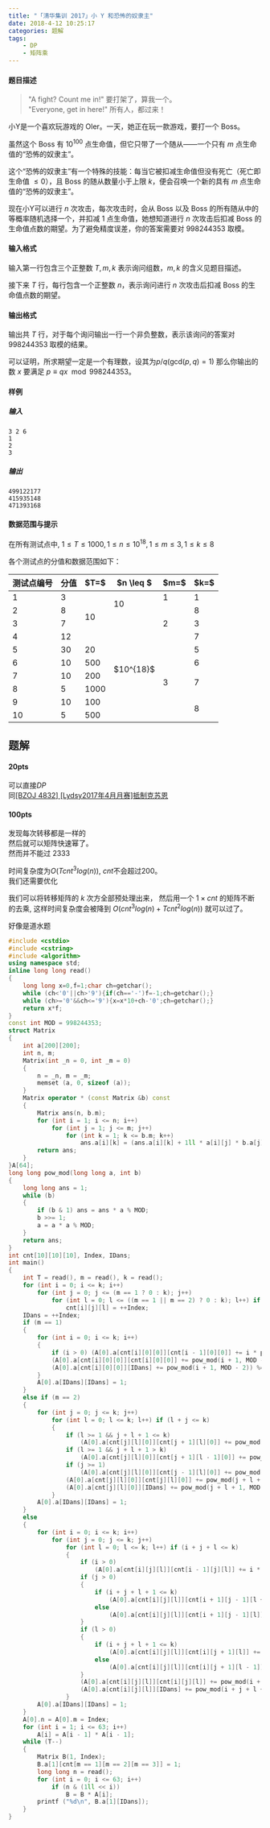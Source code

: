 ```yaml
---
title: "「清华集训 2017」小 Y 和恐怖的奴隶主"
date: 2018-4-12 10:25:17
categories: 题解
tags: 
    - DP
    - 矩阵乘
---
```


#### 题目描述
>"A fight? Count me in!" 要打架了，算我一个。  
>"Everyone, get in here!" 所有人，都过来！

小Y是一个喜欢玩游戏的 OIer。一天，她正在玩一款游戏，要打一个 Boss。

虽然这个 Boss 有 $10^{100}$ 点生命值，但它只带了一个随从——一个只有 $m$ 点生命值的“恐怖的奴隶主”。

这个“恐怖的奴隶主”有一个特殊的技能：每当它被扣减生命值但没有死亡（死亡即生命值 $\leq 0$），且 Boss 的随从数量小于上限 $k$，便会召唤一个新的具有 $m$ 点生命值的“恐怖的奴隶主”。

现在小Y可以进行 $n$ 次攻击，每次攻击时，会从 Boss 以及 Boss 的所有随从中的等概率随机选择一个，并扣减 $1$ 点生命值，她想知道进行 $n$ 次攻击后扣减 Boss 的生命值点数的期望。为了避免精度误差，你的答案需要对 $998244353$ 取模。

#### 输入格式

输入第一行包含三个正整数 $T,m,k$ 表示询问组数，$m,k$ 的含义见题目描述。

接下来 $T$ 行，每行包含一个正整数 $n$，表示询问进行 $n$ 次攻击后扣减 Boss 的生命值点数的期望。

#### 输出格式
输出共 $T$ 行，对于每个询问输出一行一个非负整数，表示该询问的答案对 $998244353$ 取模的结果。

可以证明，所求期望一定是一个有理数，设其为$p/q (\mathrm{gcd}(p,q) = 1)$  那么你输出的数 $x$ 要满足 $p \equiv qx \mod 998244353$。

#### 样例
##### 输入
```
3 2 6
1
2
3
```
##### 输出
```
499122177
415935148
471393168
```

#### 数据范围与提示
在所有测试点中, $1\leq T \leq 1000, 1 \leq n \leq 10^{18}, 1 \leq m \leq 3, 1 \leq k \leq 8$

各个测试点的分值和数据范围如下：

<table><thead><tr><th rowspan="1">测试点编号</th><th rowspan="1">分值</th><th rowspan="1">$T=$</th><th rowspan="1">$n \leq $</th><th rowspan="1">$m=$</th><th rowspan="1">$k=$</th></tr></thead><tbody><tr><td rowspan="1">1</td><td rowspan="1">3</td><td rowspan="4">10</td><td rowspan="2">10</td><td rowspan="1">1</td><td rowspan="1">1</td></tr><tr><td rowspan="1">2</td><td rowspan="1">8</td><td rowspan="3">2</td><td rowspan="1">8</td></tr><tr><td rowspan="1">3</td><td rowspan="1">7</td><td rowspan="8">$10^{18}$</td><td rowspan="1">3</td></tr><tr><td rowspan="1">4</td><td rowspan="1">12</td><td rowspan="1">7</td></tr><tr><td rowspan="1">5</td><td rowspan="1">30</td><td rowspan="1">20</td><td rowspan="6">3</td><td rowspan="1">5</td></tr><tr><td rowspan="1">6</td><td rowspan="1">10</td><td rowspan="1">500</td><td rowspan="1">6</td></tr><tr><td rowspan="1">7</td><td rowspan="1">10</td><td rowspan="1">200</td><td rowspan="2">7</td></tr><tr><td rowspan="1">8</td><td rowspan="1">5</td><td rowspan="1">1000</td></tr><tr><td rowspan="1">9</td><td rowspan="1">10</td><td rowspan="1">100</td><td rowspan="2">8</td></tr><tr><td rowspan="1">10</td><td rowspan="1">5</td><td rowspan="1">500</td></tr></tbody></table>


## 题解

#### 20pts
可以直接$DP$  
同[[BZOJ 4832] [Lydsy2017年4月月赛]抵制克苏恩](https://blog.wildrage.xyz/2017/08/03/59/)  

#### 100pts
发现每次转移都是一样的  
然后就可以矩阵快速幂了。  
然而并不能过 2333  

时间复杂度为$O(Tcnt^3log(n))$, $cnt$不会超过200。  
我们还需要优化  

我们可以将转移矩阵的 $k$ 次方全部预处理出来， 然后用一个 $1 \times cnt$ 的矩阵不断的去乘, 这样时间复杂度会被降到 $O(cnt^3log(n) + Tcnt^2log(n))$ 
就可以过了。 

好像是道水题

```c++
#include <cstdio>
#include <cstring>
#include <algorithm>
using namespace std;
inline long long read()
{
    long long x=0,f=1;char ch=getchar();
    while (ch<'0'||ch>'9'){if(ch=='-')f=-1;ch=getchar();}
    while (ch>='0'&&ch<='9'){x=x*10+ch-'0';ch=getchar();}
    return x*f;
}
const int MOD = 998244353;
struct Matrix
{
    int a[200][200];
    int n, m;
    Matrix(int _n = 0, int _m = 0)
    {
        n = _n, m = _m;
        memset (a, 0, sizeof (a));
    }
    Matrix operator * (const Matrix &b) const 
    {
        Matrix ans(n, b.m);
        for (int i = 1; i <= n; i++)
            for (int j = 1; j <= m; j++)
                for (int k = 1; k <= b.m; k++)
                    ans.a[i][k] = (ans.a[i][k] + 1ll * a[i][j] * b.a[j][k]) % MOD;
        return ans;
    }
}A[64];
long long pow_mod(long long a, int b)
{
    long long ans = 1;
    while (b)
    {
        if (b & 1) ans = ans * a % MOD;
        b >>= 1;
        a = a * a % MOD;
    }
    return ans;
}
int cnt[10][10][10], Index, IDans;
int main()
{
    int T = read(), m = read(), k = read();
    for (int i = 0; i <= k; i++)
        for (int j = 0; j <= (m == 1 ? 0 : k); j++)
            for (int l = 0; l <= ((m == 1 || m == 2) ? 0 : k); l++) if (i + j + l <= k)
                cnt[i][j][l] = ++Index;
    IDans = ++Index;
    if (m == 1)
    {
        for (int i = 0; i <= k; i++)
        {
            if (i > 0) (A[0].a[cnt[i][0][0]][cnt[i - 1][0][0]] += i * pow_mod(i + 1, MOD - 2) % MOD) %= MOD;
            (A[0].a[cnt[i][0][0]][cnt[i][0][0]] += pow_mod(i + 1, MOD - 2)) %= MOD;
            (A[0].a[cnt[i][0][0]][IDans] += pow_mod(i + 1, MOD - 2)) %= MOD;
        }
        A[0].a[IDans][IDans] = 1;
    }
    else if (m == 2)
    {
        for (int j = 0; j <= k; j++)
            for (int l = 0; l <= k; l++) if (l + j <= k)
            {
                if (l >= 1 && j + l + 1 <= k) 
                    (A[0].a[cnt[j][l][0]][cnt[j + 1][l][0]] += pow_mod(j + l + 1, MOD - 2) * l % MOD) %= MOD;
                if (l >= 1 && j + l + 1 > k)
                    (A[0].a[cnt[j][l][0]][cnt[j + 1][l - 1][0]] += pow_mod(j + l + 1, MOD - 2) * l % MOD) %= MOD;
                if (j >= 1)
                    (A[0].a[cnt[j][l][0]][cnt[j - 1][l][0]] += pow_mod(j + l + 1, MOD - 2) * j % MOD) %= MOD;
                (A[0].a[cnt[j][l][0]][cnt[j][l][0]] += pow_mod(j + l + 1, MOD - 2)) %= MOD;
                (A[0].a[cnt[j][l][0]][IDans] += pow_mod(j + l + 1, MOD - 2)) %= MOD;
            }
        A[0].a[IDans][IDans] = 1;
    }
    else
    {
        for (int i = 0; i <= k; i++)
            for (int j = 0; j <= k; j++)
                for (int l = 0; l <= k; l++) if (i + j + l <= k)
                {
                    if (i > 0)
                        (A[0].a[cnt[i][j][l]][cnt[i - 1][j][l]] += i * pow_mod(i + j + l + 1, MOD - 2) % MOD) %= MOD;
                    if (j > 0)
                    {
                        if (i + j + l + 1 <= k) 
                            (A[0].a[cnt[i][j][l]][cnt[i + 1][j - 1][l + 1]] += j * pow_mod(i + j + l + 1, MOD - 2) % MOD) %= MOD;
                        else 
                            (A[0].a[cnt[i][j][l]][cnt[i + 1][j - 1][l]] += j * pow_mod(i + j + l + 1, MOD - 2) % MOD) %= MOD;
                    }
                    if (l > 0)
                    {
                        if (i + j + l + 1 <= k) 
                            (A[0].a[cnt[i][j][l]][cnt[i][j + 1][l]] += l * pow_mod(i + j + l + 1, MOD - 2) % MOD) %= MOD;
                        else 
                            (A[0].a[cnt[i][j][l]][cnt[i][j + 1][l - 1]] += l * pow_mod(i + j + l + 1, MOD - 2) % MOD) %= MOD;
                    }
                    (A[0].a[cnt[i][j][l]][cnt[i][j][l]] += pow_mod(i + j + l + 1, MOD - 2)) %= MOD;
                    (A[0].a[cnt[i][j][l]][IDans] += pow_mod(i + j + l + 1, MOD - 2)) %= MOD;
                }
        A[0].a[IDans][IDans] = 1;
    }
    A[0].n = A[0].m = Index;
    for (int i = 1; i <= 63; i++)
        A[i] = A[i - 1] * A[i - 1];
    while (T--)
    {
        Matrix B(1, Index);
        B.a[1][cnt[m == 1][m == 2][m == 3]] = 1;
        long long n = read();
        for (int i = 0; i <= 63; i++)
            if (n & (1ll << i))
                B = B * A[i];
        printf ("%d\n", B.a[1][IDans]);
    }
}
```